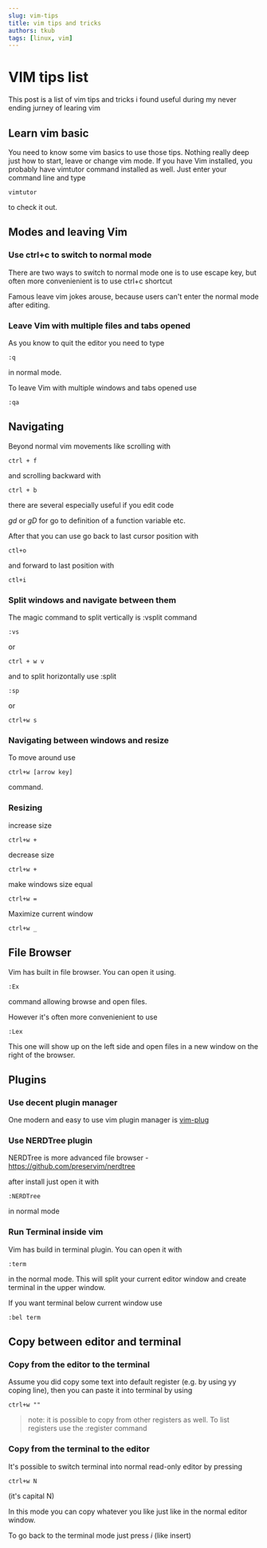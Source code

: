 ```yaml
---
slug: vim-tips
title: vim tips and tricks
authors: tkub
tags: [linux, vim]
---
```


# VIM tips list

This post is a list of vim tips and tricks i found useful during my never ending jurney of learing vim

<!-- truncate -->

## Learn vim basic 
You need to know some vim basics to use those tips. Nothing really deep just how to start, leave or change vim mode.
If you have Vim installed, you probably have vimtutor command installed as well.
Just enter your command line and type
```shell
vimtutor
```
to check it out.

## Modes and leaving Vim

### Use ctrl+c to switch to normal mode
There are two ways to switch to normal mode one is to use escape key, but often more convenienient is to use ctrl+c shortcut

Famous leave vim jokes arouse, because users can't enter the normal mode after editing. 

### Leave Vim with multiple files and tabs opened

As you know to quit the editor you need to type

```
:q
```
in normal mode.

To leave Vim with multiple windows and tabs opened use

```
:qa
```

## Navigating

Beyond normal vim movements like scrolling with 
```
ctrl + f
```
and scrolling backward with
```
ctrl + b
```
there are several especially useful if you edit code 

*gd* or *gD* for go to definition of a function variable etc.

After that you can use go back to last cursor position with

```
ctl+o
```

and forward to last position with 

```
ctl+i
```

### Split windows and navigate between them

The magic command to split vertically is :vsplit command
```
:vs 
```
or
```
ctrl + w v
```

and to split horizontally use :split

```
:sp
```
or
```
ctrl+w s
```

### Navigating between windows and resize

To move around use

```
ctrl+w [arrow key]
```
command.

### Resizing 

increase size
```
ctrl+w +
```
decrease size
```
ctrl+w +
```

make windows size equal
```
ctrl+w =
```

Maximize current window

```
ctrl+w _
```

## File Browser

Vim has built in file browser. You can open it using.

```
:Ex
```
command allowing browse and open files. 

However it's often more convenienient to use
```
:Lex
```
This one will show up on the left side and open files in a new window on the right of the browser.

## Plugins 

### Use decent plugin manager

One modern and easy to use vim plugin manager is [vim-plug](https://github.com/junegunn/vim-plug)

### Use NERDTree plugin

NERDTree is more advanced file browser - https://github.com/preservim/nerdtree

after install just open it with 
```
:NERDTree
```
in normal mode

### Run Terminal inside vim

Vim has build in terminal plugin. You can open it with
```
:term
```
in the normal mode. This will split your current editor window and create terminal in the upper window.

If you want terminal below current window use
```
:bel term
```

## Copy between editor and terminal

### Copy from the editor to the terminal

Assume you did copy some text into default register (e.g. by using yy coping line), then you can paste it into terminal by using 
```
ctrl+w ""
```

> note: it is possible to copy from other registers as well. To list registers use the :register command


### Copy from the terminal to the editor

It's possible to switch terminal into normal read-only editor by pressing

```
ctrl+w N
```
(it's capital N)

In this mode you can copy whatever you like just like in the normal editor window.

To go back to the terminal mode just press *i* (like insert)



